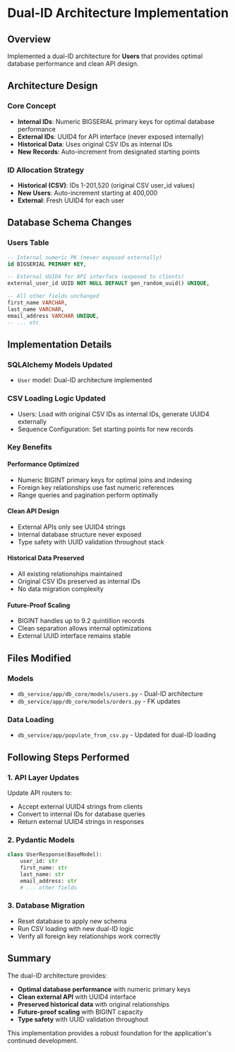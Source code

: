 # Dual-ID Architecture Implementation

## Overview

Implemented a dual-ID architecture for **Users** that provides optimal database performance and clean API design.

## Architecture Design

### Core Concept
- **Internal IDs**: Numeric BIGSERIAL primary keys for optimal database performance
- **External IDs**: UUID4 for API interface (never exposed internally)
- **Historical Data**: Uses original CSV IDs as internal IDs
- **New Records**: Auto-increment from designated starting points

### ID Allocation Strategy

- **Historical (CSV)**: IDs 1-201,520 (original CSV user_id values)
- **New Users**: Auto-increment starting at 400,000
- **External**: Fresh UUID4 for each user

## Database Schema Changes

### Users Table
```sql
-- Internal numeric PK (never exposed externally)
id BIGSERIAL PRIMARY KEY,

-- External UUID4 for API interface (exposed to clients)  
external_user_id UUID NOT NULL DEFAULT gen_random_uuid() UNIQUE,

-- All other fields unchanged
first_name VARCHAR,
last_name VARCHAR,
email_address VARCHAR UNIQUE,
-- ... etc
```

## Implementation Details

### SQLAlchemy Models Updated
-  `User` model: Dual-ID architecture implemented

### CSV Loading Logic Updated
-  Users: Load with original CSV IDs as internal IDs, generate UUID4 externally
-  Sequence Configuration: Set starting points for new records

### Key Benefits

####  Performance Optimized
- Numeric BIGINT primary keys for optimal joins and indexing
- Foreign key relationships use fast numeric references
- Range queries and pagination perform optimally

####  Clean API Design
- External APIs only see UUID4 strings
- Internal database structure never exposed
- Type safety with UUID validation throughout stack

####  Historical Data Preserved
- All existing relationships maintained
- Original CSV IDs preserved as internal IDs
- No data migration complexity

####  Future-Proof Scaling
- BIGINT handles up to 9.2 quintillion records
- Clean separation allows internal optimizations
- External UUID interface remains stable

## Files Modified

### Models
- `db_service/app/db_core/models/users.py` - Dual-ID architecture
- `db_service/app/db_core/models/orders.py` - FK updates

### Data Loading
- `db_service/app/populate_from_csv.py` - Updated for dual-ID loading

## Following Steps Performed

### 1. API Layer Updates
Update API routers to:
- Accept external UUID4 strings from clients
- Convert to internal IDs for database queries  
- Return external UUID4 strings in responses

### 2. Pydantic Models
```python
class UserResponse(BaseModel):
    user_id: str
    first_name: str
    last_name: str
    email_address: str
    # ... other fields
```

### 3. Database Migration
- Reset database to apply new schema
- Run CSV loading with new dual-ID logic
- Verify all foreign key relationships work correctly

## Summary

The dual-ID architecture provides:
- **Optimal database performance** with numeric primary keys
- **Clean external API** with UUID4 interface
- **Preserved historical data** with original relationships
- **Future-proof scaling** with BIGINT capacity
- **Type safety** with UUID validation throughout

This implementation provides a robust foundation for the application's continued development.

